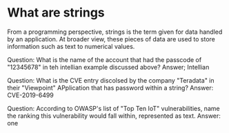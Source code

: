 # What are strings
From a programming perspective, strings is the term given for data handled by an application. At broader view, these pieces of data are used to store information such as text to numerical values. 

Question: What is the name of the account that had the passcode of "12345678" in teh intellian example discussed above?
Answer; Intellian

Question: What is the CVE entry discolsed by the company  "Teradata" in their "Viewpoint" APplication that has password within a string?
Answer: CVE-2019-6499

Question: According to OWASP's list of "Top Ten IoT" vulnerabilities, name the ranking this vulnerability would fall within, represented as text.
Answer: one
